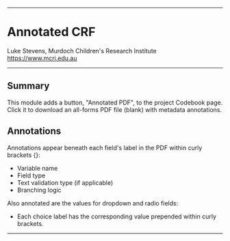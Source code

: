 ********************************************************************************
# Annotated CRF

Luke Stevens, Murdoch Children's Research Institute https://www.mcri.edu.au

********************************************************************************
## Summary

This module adds a button, "Annotated PDF", to the project Codebook page. Click it to download an all-forms PDF file (blank) with metadata annotations.

## Annotations

Annotations appear beneath each field's label in the PDF within curly brackets {}:
* Variable name
* Field type
* Text validation type (if applicable)
* Branching logic

Also annotated are the values for dropdown and radio fields:
* Each choice label has the corresponding value prepended within curly brackets.


********************************************************************************
